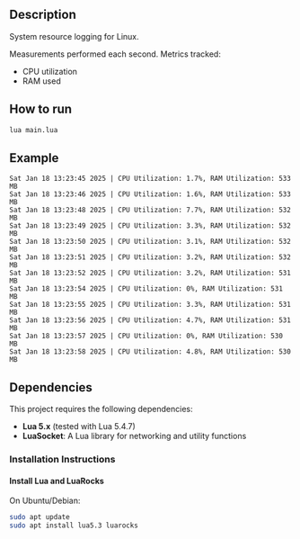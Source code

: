 ## Description
System resource logging for Linux.

Measurements performed each second.
Metrics tracked:
- CPU utilization
- RAM used

## How to run
```bash
lua main.lua
```

## Example
```terminal
Sat Jan 18 13:23:45 2025 | CPU Utilization: 1.7%, RAM Utilization: 533 MB
Sat Jan 18 13:23:46 2025 | CPU Utilization: 1.6%, RAM Utilization: 533 MB
Sat Jan 18 13:23:48 2025 | CPU Utilization: 7.7%, RAM Utilization: 532 MB
Sat Jan 18 13:23:49 2025 | CPU Utilization: 3.3%, RAM Utilization: 532 MB
Sat Jan 18 13:23:50 2025 | CPU Utilization: 3.1%, RAM Utilization: 532 MB
Sat Jan 18 13:23:51 2025 | CPU Utilization: 3.2%, RAM Utilization: 532 MB
Sat Jan 18 13:23:52 2025 | CPU Utilization: 3.2%, RAM Utilization: 531 MB
Sat Jan 18 13:23:54 2025 | CPU Utilization: 0%, RAM Utilization: 531 MB
Sat Jan 18 13:23:55 2025 | CPU Utilization: 3.3%, RAM Utilization: 531 MB
Sat Jan 18 13:23:56 2025 | CPU Utilization: 4.7%, RAM Utilization: 531 MB
Sat Jan 18 13:23:57 2025 | CPU Utilization: 0%, RAM Utilization: 530 MB
Sat Jan 18 13:23:58 2025 | CPU Utilization: 4.8%, RAM Utilization: 530 MB
```

## Dependencies

This project requires the following dependencies:

- **Lua 5.x** (tested with Lua 5.4.7)
- **LuaSocket**: A Lua library for networking and utility functions

### Installation Instructions

#### Install Lua and LuaRocks
On Ubuntu/Debian:
```bash
sudo apt update
sudo apt install lua5.3 luarocks
```